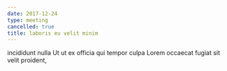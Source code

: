 ```yaml
---
date: 2017-12-24
type: meeting
cancelled: true
title: laboris eu velit minim
---
```

incididunt nulla Ut ut ex officia qui tempor culpa Lorem occaecat fugiat sit velit proident,
